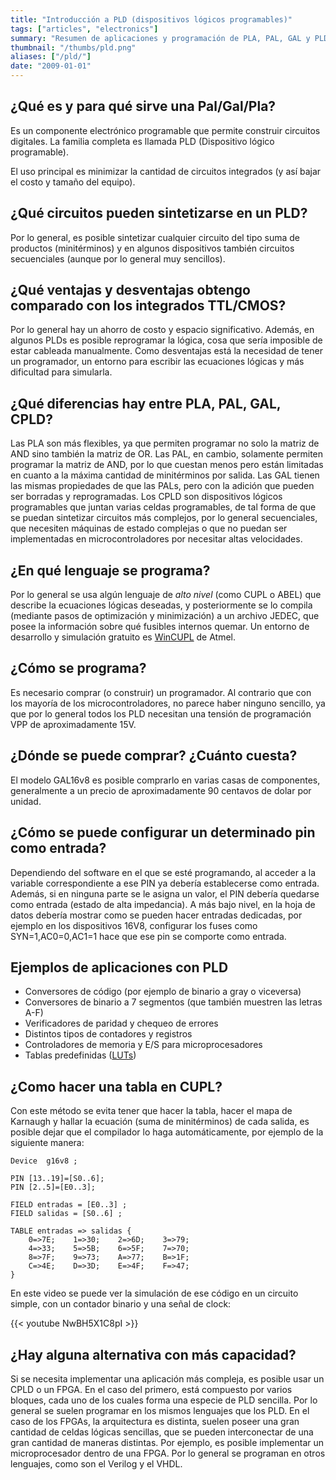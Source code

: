 ```yaml
---
title: "Introducción a PLD (dispositivos lógicos programables)"
tags: ["articles", "electronics"]
summary: "Resumen de aplicaciones y programación de PLA, PAL, GAL y PLD."
thumbnail: "/thumbs/pld.png"
aliases: ["/pld/"]
date: "2009-01-01"
---
```


## ¿Qué es y para qué sirve una Pal/Gal/Pla?
Es un componente electrónico programable que permite construir circuitos digitales. La familia completa es llamada PLD (Dispositivo lógico programable).

El uso principal es minimizar la cantidad de circuitos integrados (y así bajar el costo y tamaño del equipo).

## ¿Qué circuitos pueden sintetizarse en un PLD?
Por lo general, es posible sintetizar cualquier circuito del tipo suma de productos (minitérminos) y en algunos dispositivos también circuitos secuenciales (aunque por lo general muy sencillos).

## ¿Qué ventajas y desventajas obtengo comparado con los integrados TTL/CMOS?
Por lo general hay un ahorro de costo y espacio significativo. Además, en algunos PLDs es posible reprogramar la lógica, cosa que sería imposible de estar cableada manualmente. Como desventajas está la necesidad de tener un programador, un entorno para escribir las ecuaciones lógicas y más dificultad para simularla.

## ¿Qué diferencias hay entre PLA, PAL, GAL, CPLD?
Las PLA son más flexibles, ya que permiten programar no solo la matriz de AND sino también la matriz de OR. Las PAL, en cambio, solamente permiten programar la matriz de AND, por lo que cuestan menos pero están limitadas en cuanto a la máxima cantidad de minitérminos por salida. Las GAL tienen las mismas propiedades de que las PALs, pero con la adición que pueden ser borradas y reprogramadas. Los CPLD son dispositivos lógicos programables que juntan varias celdas programables, de tal forma de que se puedan sintetizar circuitos más complejos, por lo general secuenciales, que necesiten máquinas de estado complejas o que no puedan ser implementadas en microcontroladores por necesitar altas velocidades.

## ¿En qué lenguaje se programa?
Por lo general se usa algún lenguaje de *alto nivel* (como CUPL o ABEL) que describe la ecuaciones lógicas deseadas, y posteriormente se lo compila (mediante pasos de optimización y minimización) a un archivo JEDEC, que posee la información sobre qué fusibles internos quemar. Un entorno de desarrollo y simulación gratuito es [WinCUPL](http://www.atmel.com/tools/WINCUPL.aspx) de Atmel.

## ¿Cómo se programa?
Es necesario comprar (o construir) un programador. Al contrario que con los mayoría de los microcontroladores, no parece haber ninguno sencillo, ya que por lo general todos los PLD necesitan una tensión de programación VPP de aproximadamente 15V.

## ¿Dónde se puede comprar? ¿Cuánto cuesta?
El modelo GAL16v8 es posible comprarlo en varias casas de componentes, generalmente a un precio de aproximadamente 90 centavos de dolar por unidad.

## ¿Cómo se puede configurar un determinado pin como entrada?
Dependiendo del software en el que se esté programando, al acceder a la variable correspondiente a ese PIN ya debería establecerse como entrada. Además, si en ninguna parte se le asigna un valor, el PIN debería quedarse como entrada (estado de alta impedancia). A más bajo nivel, en la hoja de datos debería mostrar como se pueden hacer entradas dedicadas, por ejemplo en los dispositivos 16V8, configurar los fuses como SYN=1,AC0=0,AC1=1 hace que ese pin se comporte como entrada.


## Ejemplos de aplicaciones con PLD
* Conversores de código (por ejemplo de binario a gray o viceversa)
* Conversores de binario a 7 segmentos (que también muestren las letras A-F)
* Verificadores de paridad y chequeo de errores
* Distintos tipos de contadores y registros
* Controladores de memoria y E/S para microprocesadores
* Tablas predefinidas ([LUTs](http://es.wikipedia.org/wiki/Lookup_table))

## ¿Como hacer una tabla en CUPL? 
Con este método se evita tener que hacer la tabla, hacer el mapa de Karnaugh y hallar la ecuación (suma de minitérminos) de cada salida, es posible dejar que el compilador lo haga automáticamente, por ejemplo de la siguiente manera:

```cupl
Device  g16v8 ;

PIN [13..19]=[S0..6];
PIN [2..5]=[E0..3];

FIELD entradas = [E0..3] ;
FIELD salidas = [S0..6] ;

TABLE entradas => salidas {
	0=>7E;    1=>30;    2=>6D;    3=>79;
	4=>33;    5=>5B;    6=>5F;    7=>70;
	8=>7F;    9=>73;    A=>77;    B=>1F;
	C=>4E;    D=>3D;    E=>4F;    F=>47;
}
```

En este video se puede ver la simulación de ese código en un circuito simple, con un contador binario y una señal de clock:

{{< youtube NwBH5X1C8pI >}}

## ¿Hay alguna alternativa con más capacidad?
Si se necesita implementar una aplicación más compleja, es posible usar un CPLD o un FPGA. En el caso del primero, está compuesto por varios bloques, cada uno de los cuales forma una especie de PLD sencilla. Por lo general se suelen programar en los mismos lenguajes que los PLD. En el caso de los FPGAs, la arquitectura es distinta, suelen poseer una gran cantidad de celdas lógicas sencillas, que se pueden interconectar de una gran cantidad de maneras distintas. Por ejemplo, es posible implementar un microprocesador dentro de una FPGA. Por lo general se programan en otros lenguajes, como son el Verilog y el VHDL.

